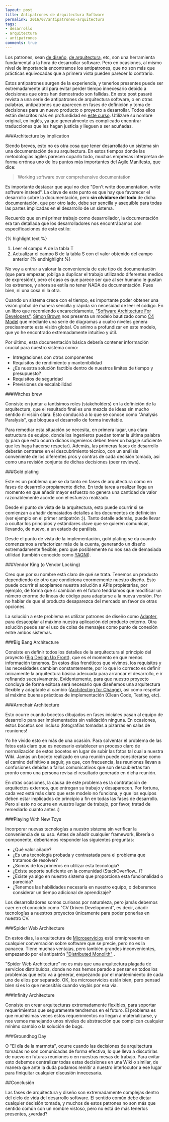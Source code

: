 ```yaml
---
layout: post
title: Antipatrones de Arquitectura Software
permalink: 2016/07/antipatrones-arquitectura
tags:
- desarrollo
- arquitectura
- antipatrones
comments: true
---
```


Los patrones, sean [de diseño](https://es.wikipedia.org/wiki/Patr%C3%B3n_de_dise%C3%B1o), [de arquitectura](https://www.amazon.com/Pattern-Oriented-Software-Architecture-System-Patterns/dp/0471958697), etc, son una herramienta fundamental a la hora de desarrollar software. Pero en ocasiones, al mismo nivel de importancia encontramos los antipatrones, que no son más que prácticas equivocadas que a primera vista pueden parecer lo contrario.

Estos antipatrones surgen de la experiencia, y tenerlos presentes puede ser extremadamente útil para evitar perder tiempo innecesario debido a decisiones que otros han demostrado son fallidas. En este post pasaré revista a una serie de antipatrones de arquitectura software, o en otras palabras, antipatrones que aparecen en fases de definición y toma de decisiones para un nuevo producto o proyecto a desarrollar. Todos ellos están descritos más en profundidad en [este curso](http://shop.oreilly.com/product/110000195.do). Utilizaré su nombre original, en inglés, ya que generalmente es complicado encontrar traducciones que les hagan justicia y lleguen a ser acuñadas.

<!--break-->

###Architecture by implication

Siendo breves, esto no es otra cosa que tener desarrollado un sistema sin una documentación de su arquitectura. En estos tiempos donde las metodologías ágiles parecen coparlo todo, muchas empresas interpretan de forma errónea uno de los puntos más importantes del [Agile Manifesto](http://www.agilemanifesto.org/), que dice:

> Working software over comprehensive documentation

Es importante destacar que aquí no dice "Don't write documentation, write software instead". La clave de este punto es que hay que favorecer el desarrollo sobre la documentación, pero **sin olvidarse del todo** de dicha documentación, que por otro lado, debe ser sencilla y asequible para todas las partes implicadas en el desarrollo de un sistema.

Recuerdo que en mi primer trabajo como desarrollador, la documentación era tan detallada que los desarrolladores nos encontrábamos con especificaciones de este estilo:

{% highlight text %}
1. Leer el campo A de la tabla T
2. Actualizar el campo B de la tabla S con el valor obtenido del campo anterior
{% endhighlight %}

No voy a entrar a valorar la conveniencia de este tipo de documentación (que para empezar, ¡obliga a duplicar el trabajo utilizando diferentes medios de expresión!), pero el caso es que parece ser que al ser humano le gustan los extremos, y ahora se estila no tener NADA de documentación. Pues bien, ni una cosa ni la otra.

Cuando un sistema crece con el tiempo, es importante poder obtener una visión global de manera sencilla y rápida sin necesidad de leer el código. En un libro que recomiendo encarecidamente, ["Software Architecture For Developers"](https://leanpub.com/software-architecture-for-developers), [Simon Brown](https://twitter.com/simonbrown) nos presenta un modelo bautizado como [C4 Model](http://www.codingthearchitecture.com/2014/08/24/c4_model_poster.html) que mediante una serie de diagramas a cuatro niveles genera precisamente esta visión global. Os animo a profundizar en este modelo, que yo he encontrado extremadamente intuitivo y útil.

Por último, esta documentación básica debería contener información crucial para nuestro sistema como:

* Intregraciones con otros componentes
* Requisitos de rendimiento y mantenibilidad
* ¿Es nuestra solución factible dentro de nuestros límites de tiempo y presupuesto?
* Requisitos de seguridad
* Previsiones de escalabilidad

###Witches brew

Consiste en juntar a tantísimos roles (stakeholders) en la definición de la arquitectura, que el resultado final es una mezcla de ideas sin mucho sentido ni visión clara. Esto conducirá a lo que se conoce como "Analysis Paralysis", que bloquea el desarrollo de forma inevitable.

Para remediar esta situación se necesita, en primera lugar, una clara estructura de equipo, donde los ingenieros puedan tomar la última palabra (y para que esto ocurra dichos ingenieros deben tener un bagaje suficiente que les haga hacerse respetar). Además, las primeras fases de desarrollo deberán centrarse en el descubrimiento técnico, con un análisis conveniente de los diferentes pros y contras de cada decisión tomada, así como una revisión conjunta de dichas decisiones (peer reviews).

###Gold plating

Este es un problema que se da tanto en fases de arquitectura como en fases de desarrollo propiamente dicho. En toda tarea a realizar llega un momento en que añadir mayor esfuerzo no genera una cantidad de valor razonablemente acorde con el esfuerzo realizado.

Desde el punto de vista de la arquitectura, esto puede ocurrir si se comienzan a añadir demasiados detalles a los documentos de definición (ver ejemplo en el primer antipatrón :)). Tanto detalle además, puede llevar a ocultar los principios y estándares clave que se quieren comunicar, llevando, de nuevo, a un estado de parálisis.

Desde el punto de vista de la implementación, gold plating se da cuando comenzamos a refactorizar más de la cuenta, generando un diseño extremadamente flexible, pero que posiblemente no nos sea de demasiada utilidad (también conocido como [YAGNI](https://es.wikipedia.org/wiki/YAGNI)).

###Vendor King (o Vendor Locking)

Creo que por su nombre está claro de qué se trata. Tenemos un producto dependiendo de otro que condiciona enormemente nuestro diseño. Esto puede ocurrir si acoplamos nuestra solución a APIs propietarias, por ejemplo, de forma que si cambian en el futuro tendríamos que modificar un número enorme de líneas de código para adaptarse a la nueva versión. Por no hablar de que el producto desaparezca del mercado en favor de otras opciones.

La solución a este problema es utilizar patrones de diseño como [Adapter](https://es.wikipedia.org/wiki/Adapter_(patr%C3%B3n_de_dise%C3%B1o)), para desacoplar al máximo nuestra aplicación del producto externo. Otra solución puede ser el uso de colas de mensajes como punto de conexión entre ambos sistemas.

###Big Bang Architecture

Consiste en definir todos los detalles de la arquitectura al principio del proyecto ([Big Design Up Front](https://en.wikipedia.org/wiki/Big_Design_Up_Front)), que es el momento en que menos información tenemos. En estos días frenéticos que vivimos, los requisitos y las necesidades cambian constantemente, por lo que lo correcto es definir únicamente la arquitectura básica adecuada para arrancar el desarrollo, e ir refinando sucesivamente. Evidentemente, para que nuestro proyecto concluya de forma exitosa será necesario que diseñemos una arquitectura flexible y adaptable al cambio ([Architecting for Change](http://www.wmrichards.com/all-things-architecture/architecting-for-change.html)), así como respetar al máximo buenas prácticas de implementación (Clean Code, Testing, etc).

###Armchair Architecture

Esto ocurre cuando bocetos dibujados en fases iniciales pasan al equipo de desarrollo para ser implementados sin validación ninguna. En ocasiones, estos bocetos son incluso ¡fotografías tomadas a pizarras en salas de reuniones!

Yo he vivido esto en más de una ocasión. Para solventar el problema de las fotos está claro que es necesario establecer un proceso claro de normalización de estos bocetos en lugar de subir las fotos tal cual a nuestra Wiki. Jamás un boceto realizado en una reunión puede considerarse como el camino definitivo a seguir, ya que, con frecuencia, las reuniones llevan a confusiones debidas a fallos comunicativos que son descubiertas tan pronto como una persona revisa el resultado generado en dicha reunión.

En otras ocasiones, la causa de este problema es la contratación de arquitectos externos, que entregan su trabajo y desaparecen. Por fortuna, cada vez está más claro que este modelo no funciona, y que los equipos deben estar implicados de principio a fin en todas las fases de desarrollo. Pero si esto no ocurre en vuestro lugar de trabajo, por favor, tratad de remediarlo cuanto antes :)

###Playing With New Toys

Incorporar nuevas tecnologías a nuestro sistema sin verificar la conveniencia de su uso. Antes de añadir cualquier framework, librería o componente, deberíamos responder las siguientes preguntas:

* ¿Qué valor añade?
* ¿Es una tecnología probada y contrastada para el problema que tratamos de resolver?
* ¿Somos de los primeros en utilizar esta tecnología?
* ¿Existe soporte suficiente en la comunidad (StackOverflow...)?
* ¿Existe ya algo en nuestro sistema que proporciona esta funcionalidad o parecida?
* ¿Tenemos las habilidades necesaria en nuestro equipo, o deberemos considerar un tiempo adicional de aprendizaje?

Los desarrolladores somos curiosos por naturaleza, pero jamás debemos caer en el conocido como "CV Driven Development", es decir, añadir tecnologías a nuestros proyectos únicamente para poder ponerlas en nuestro CV.

###Spider Web Architecture

En estos días, la arquitectura de [Microservicios](http://www.javiergarzas.com/2015/06/microservicios.html) está omnipresente en cualquier conversación sobre software que se precie, pero no es la panacea. Tiene muchas ventajas, pero también grandes inconvenientes, empezando por el antipatrón ["Distributed Monolith"](https://www.infoq.com/news/2016/02/services-distributed-monolith) .

"Spider Web Architecture" no es más que una arquitectura plagada de servicios distribuidos, donde no nos hemos parado a pensar en todos los problemas que esto va a generar, empezando por el mantenimiento de cada uno de ellos por separado. OK, los microservicios están bien, pero pensad bien si es lo que necesitáis cuando vayáis por esa vía.

###Infinity Architecture

Consiste en crear arquitecturas extremadamente flexibles, para soportar requerimientos que seguramente tendremos en el futuro. El problema es que muchísimas veces estos requerimientos no llegan a materializarse, y nos vemos manejando unos niveles de abstracción que complican cualquier mínimo cambio o la solución de bugs.

###Groundhog Day

O "El día de la marmota", ocurre cuando las decisiones de arquitectura tomadas no son comunicadas de forma efectiva, lo que lleva a discutirlas de nuevo en futuras reuniones o en nuestras mesas de trabajo. Para evitar esto debemos centralizar todas estas decisiones en una Wiki o similar, de manera que ante la duda podamos remitir a nuestro interlocutor a ese lugar para finiquitar cualquier discusión innecesaria.

##Conclusión

Las fases de arquitectura y diseño son extremadamente complejas dentro del ciclo de vida del desarrollo software. El sentido común debe dictar cualquier decisión tomada, y muchos de estos patrones no son más que sentido común con un nombre vistoso, pero no está de más tenerlos presentes, ¿verdad?
